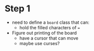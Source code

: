 # Step 1
- need to define a `board` class that can:
    - hold the filled characters of `=`
- Figure out printing of the board
    - have a cursor that can move
    - maybe use curses?
